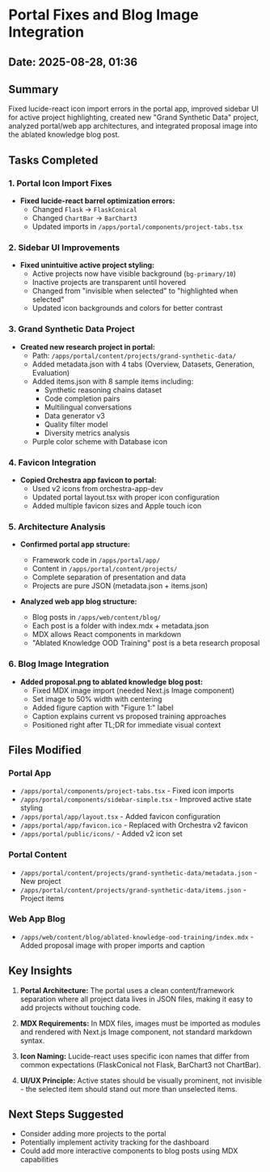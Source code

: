 # Portal Fixes and Blog Image Integration

## Date: 2025-08-28, 01:36

## Summary
Fixed lucide-react icon import errors in the portal app, improved sidebar UI for active project highlighting, created new "Grand Synthetic Data" project, analyzed portal/web app architectures, and integrated proposal image into the ablated knowledge blog post.

## Tasks Completed

### 1. Portal Icon Import Fixes
- **Fixed lucide-react barrel optimization errors:**
  - Changed `Flask` → `FlaskConical`
  - Changed `ChartBar` → `BarChart3`
  - Updated imports in `/apps/portal/components/project-tabs.tsx`

### 2. Sidebar UI Improvements
- **Fixed unintuitive active project styling:**
  - Active projects now have visible background (`bg-primary/10`)
  - Inactive projects are transparent until hovered
  - Changed from "invisible when selected" to "highlighted when selected"
  - Updated icon backgrounds and colors for better contrast

### 3. Grand Synthetic Data Project
- **Created new research project in portal:**
  - Path: `/apps/portal/content/projects/grand-synthetic-data/`
  - Added metadata.json with 4 tabs (Overview, Datasets, Generation, Evaluation)
  - Added items.json with 8 sample items including:
    - Synthetic reasoning chains dataset
    - Code completion pairs
    - Multilingual conversations
    - Data generator v3
    - Quality filter model
    - Diversity metrics analysis
  - Purple color scheme with Database icon

### 4. Favicon Integration
- **Copied Orchestra app favicon to portal:**
  - Used v2 icons from orchestra-app-dev
  - Updated portal layout.tsx with proper icon configuration
  - Added multiple favicon sizes and Apple touch icon

### 5. Architecture Analysis
- **Confirmed portal app structure:**
  - Framework code in `/apps/portal/app/`
  - Content in `/apps/portal/content/projects/`
  - Complete separation of presentation and data
  - Projects are pure JSON (metadata.json + items.json)

- **Analyzed web app blog structure:**
  - Blog posts in `/apps/web/content/blog/`
  - Each post is a folder with index.mdx + metadata.json
  - MDX allows React components in markdown
  - "Ablated Knowledge OOD Training" post is a beta research proposal

### 6. Blog Image Integration
- **Added proposal.png to ablated knowledge blog post:**
  - Fixed MDX image import (needed Next.js Image component)
  - Set image to 50% width with centering
  - Added figure caption with "Figure 1:" label
  - Caption explains current vs proposed training approaches
  - Positioned right after TL;DR for immediate visual context

## Files Modified

### Portal App
- `/apps/portal/components/project-tabs.tsx` - Fixed icon imports
- `/apps/portal/components/sidebar-simple.tsx` - Improved active state styling
- `/apps/portal/app/layout.tsx` - Added favicon configuration
- `/apps/portal/app/favicon.ico` - Replaced with Orchestra v2 favicon
- `/apps/portal/public/icons/` - Added v2 icon set

### Portal Content
- `/apps/portal/content/projects/grand-synthetic-data/metadata.json` - New project
- `/apps/portal/content/projects/grand-synthetic-data/items.json` - Project items

### Web App Blog
- `/apps/web/content/blog/ablated-knowledge-ood-training/index.mdx` - Added proposal image with proper imports and caption

## Key Insights

1. **Portal Architecture:** The portal uses a clean content/framework separation where all project data lives in JSON files, making it easy to add projects without touching code.

2. **MDX Requirements:** In MDX files, images must be imported as modules and rendered with Next.js Image component, not standard markdown syntax.

3. **Icon Naming:** Lucide-react uses specific icon names that differ from common expectations (FlaskConical not Flask, BarChart3 not ChartBar).

4. **UI/UX Principle:** Active states should be visually prominent, not invisible - the selected item should stand out more than unselected items.

## Next Steps Suggested
- Consider adding more projects to the portal
- Potentially implement activity tracking for the dashboard
- Could add more interactive components to blog posts using MDX capabilities